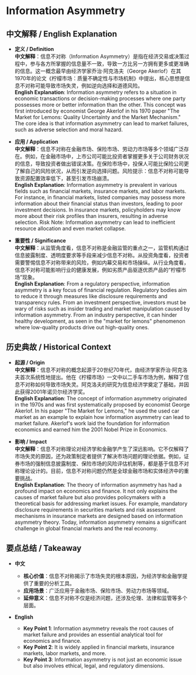 # Information Asymmetry

## 中文解释 / English Explanation

* **定义 / Definition**  
  **中文解释**：信息不对称（Information Asymmetry）是指在经济交易或决策过程中，参与各方所掌握的信息量不一致，导致一方比另一方拥有更多或更准确的信息。这一概念最早由经济学家乔治·阿克洛夫（George Akerlof）在其1970年的论文《柠檬市场：质量不确定性与市场机制》中提出，核心思想是信息不对称可能导致市场失灵，例如逆向选择和道德风险。  
  **English Explanation**: Information asymmetry refers to a situation in economic transactions or decision-making processes where one party possesses more or better information than the other. This concept was first introduced by economist George Akerlof in his 1970 paper "The Market for Lemons: Quality Uncertainty and the Market Mechanism." The core idea is that information asymmetry can lead to market failures, such as adverse selection and moral hazard.

* **应用 / Application**  
  **中文解释**：信息不对称在金融市场、保险市场、劳动力市场等多个领域广泛存在。例如，在金融市场中，上市公司可能比投资者掌握更多关于公司财务状况的信息，导致投资者做出错误决策。在保险市场中，投保人可能比保险公司更了解自己的风险状况，从而引发逆向选择问题。风险提示：信息不对称可能导致资源配置效率低下，甚至引发市场崩溃。  
  **English Explanation**: Information asymmetry is prevalent in various fields such as financial markets, insurance markets, and labor markets. For instance, in financial markets, listed companies may possess more information about their financial status than investors, leading to poor investment decisions. In insurance markets, policyholders may know more about their risk profiles than insurers, resulting in adverse selection. Risk Note: Information asymmetry can lead to inefficient resource allocation and even market collapse.

* **重要性 / Significance**  
  **中文解释**：从监管角度看，信息不对称是金融监管的重点之一，监管机构通过信息披露制度、透明度要求等手段来减少信息不对称。从投资角度看，投资者需要警惕信息不对称带来的风险，例如内幕交易和市场操纵。从行业角度看，信息不对称可能影响行业的健康发展，例如劣质产品驱逐优质产品的“柠檬市场”现象。  
  **English Explanation**: From a regulatory perspective, information asymmetry is a key focus of financial regulation. Regulatory bodies aim to reduce it through measures like disclosure requirements and transparency rules. From an investment perspective, investors must be wary of risks such as insider trading and market manipulation caused by information asymmetry. From an industry perspective, it can hinder healthy development, as seen in the "market for lemons" phenomenon where low-quality products drive out high-quality ones.

## 历史典故 / Historical Context

* **起源 / Origin**  
  **中文解释**：信息不对称的概念起源于20世纪70年代，由经济学家乔治·阿克洛夫首次系统性地提出。他在《柠檬市场》一文中以二手车市场为例，解释了信息不对称如何导致市场失灵。阿克洛夫的研究为信息经济学奠定了基础，并因此获得2001年诺贝尔经济学奖。  
  **English Explanation**: The concept of information asymmetry originated in the 1970s and was first systematically proposed by economist George Akerlof. In his paper "The Market for Lemons," he used the used car market as an example to explain how information asymmetry can lead to market failure. Akerlof's work laid the foundation for information economics and earned him the 2001 Nobel Prize in Economics.

* **影响 / Impact**  
  **中文解释**：信息不对称理论对经济学和金融学产生了深远影响。它不仅解释了市场失灵的原因，还为政策制定者提供了解决市场问题的理论依据。例如，证券市场的强制信息披露制度、保险市场的风险评估机制等，都是基于信息不对称理论设计的。目前，信息不对称问题仍然是全球金融市场和实体经济中的重要挑战。  
  **English Explanation**: The theory of information asymmetry has had a profound impact on economics and finance. It not only explains the causes of market failure but also provides policymakers with a theoretical basis for addressing market issues. For example, mandatory disclosure requirements in securities markets and risk assessment mechanisms in insurance markets are designed based on information asymmetry theory. Today, information asymmetry remains a significant challenge in global financial markets and the real economy.

## 要点总结 / Takeaway

* **中文**  
  - **核心价值**：信息不对称揭示了市场失灵的根本原因，为经济学和金融学提供了重要的分析工具。  
  - **应用场景**：广泛应用于金融市场、保险市场、劳动力市场等领域。  
  - **延伸意义**：信息不对称不仅是经济问题，还涉及伦理、法律和监管等多个层面。

* **English**  
  - **Key Point 1**: Information asymmetry reveals the root causes of market failure and provides an essential analytical tool for economics and finance.  
  - **Key Point 2**: It is widely applied in financial markets, insurance markets, labor markets, and more.  
  - **Key Point 3**: Information asymmetry is not just an economic issue but also involves ethical, legal, and regulatory dimensions.
